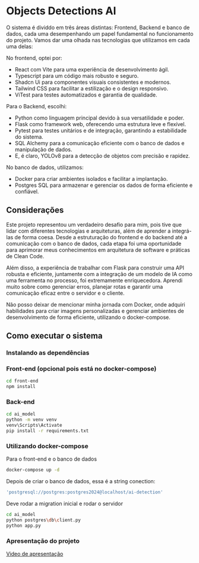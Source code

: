 # Objects Detections AI


O sistema é dividdo em três áreas distintas: Frontend, Backend e banco de dados, cada uma desempenhando um papel fundamental no funcionamento do projeto. Vamos dar uma olhada nas tecnologias que utilizamos em cada uma delas:

No frontend, optei por:

- React com Vite para uma experiência de desenvolvimento ágil.
- Typescript para um código mais robusto e seguro.
- Shadcn Ui para componentes visuais consistentes e modernos.
- Tailwind CSS para facilitar a estilização e o design responsivo.
- ViTest para testes automatizados e garantia de qualidade.

Para o Backend, escolhi:

- Python como linguagem principal devido à sua versatilidade e poder.
- Flask como framework web, oferecendo uma estrutura leve e flexível.
- Pytest para testes unitários e de integração, garantindo a estabilidade do sistema.
- SQL Alchemy para a comunicação eficiente com o banco de dados e manipulação de dados.
- E, é claro, YOLOv8 para a detecção de objetos com precisão e rapidez.

No banco de dados, utilizamos:

- Docker para criar ambientes isolados e facilitar a implantação.
- Postgres SQL para armazenar e gerenciar os dados de forma eficiente e confiável.

## Considerações
Este projeto representou um verdadeiro desafio para mim, pois tive que lidar com diferentes tecnologias e arquiteturas, além de aprender a integrá-las de forma coesa. Desde a estruturação do frontend e do backend até a comunicação com o banco de dados, cada etapa foi uma oportunidade para aprimorar meus conhecimentos em arquitetura de software e práticas de Clean Code.

Além disso, a experiência de trabalhar com Flask para construir uma API robusta e eficiente, juntamente com a integração de um modelo de IA como uma ferramenta no processo, foi extremamente enriquecedora. Aprendi muito sobre como gerenciar erros, planejar rotas e garantir uma comunicação eficaz entre o servidor e o cliente.

Não posso deixar de mencionar minha jornada com Docker, onde adquiri habilidades para criar imagens personalizadas e gerenciar ambientes de desenvolvimento de forma eficiente, utilizando o docker-compose.


## Como executar o sistema

### **Instalando as dependências**

### Front-end (opcional pois está no docker-compose)

```bash
cd front-end
npm install
```

### Back-end

```bash
cd ai_model
python -m venv venv
venv\Scripts\Activate
pip install -r requirements.txt
```

### Utilizando docker-compose

Para o front-end e o banco de dados

```bash
docker-compose up -d
```

Depois de criar o banco de dados, essa é a string conection:

```bash
'postgresql://postgres:postgres2024@localhost/ai-detection'
```

Deve rodar a migration inicial e rodar o servidor

```bash
cd ai_model
python postgres\db\client.py
python app.py
```

### Apresentação do projeto
[Video de apresentação](https://youtu.be/caQDQw47jpM)

